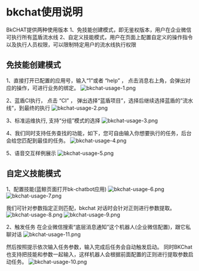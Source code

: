 # **bkchat使用说明**

BkCHAT提供两种使用版本
1、免技能创建模式，即无鉴权版本，用户在企业微信可执行所有蓝盾流水线
2、自定义技能模式，用户在页面上配置自定义的操作指令以及执行人员权限，可以限制特定用户的流水线执行权限

## **免技能创建模式**
1、直接打开已配置的应用号，输入“1”或者 “help” ， 点击消息右上角，会弹出对应的操作，可进行业务的绑定。
![bkchat-usage-1.png](../../.gitbook/assets/bkchat-usage-1.png)


2、蓝盾CI执行， 点击 “CI” ， 弹出选择“蓝盾项目”，选择后继续选择蓝盾的”流水线“，到最终的执行
![bkchat-usage-2.png](../../.gitbook/assets/bkchat-usage-2.png)

3、标准运维执行, 支持“分组”模式的选择
![bkchat-usage-3.png](../../.gitbook/assets/bkchat-usage-3.png)

4、我们同时支持任务查找的功能，如下，您可自由输入你想要执行的任务，后台会给您匹配到最佳的任务。
![bkchat-usage-4.png](../../.gitbook/assets/bkchat-usage-4.png)

5、语音交互样例展示
![bkchat-usage-5.png](../../.gitbook/assets/bkchat-usage-5.png)


## **自定义技能模式**
1、配置技能(蓝鲸页面打开bk-chatbot应用)
![bkchat-usage-6.png](../../.gitbook/assets/bkchat-usage-6.png)
![bkchat-usage-7.png](../../.gitbook/assets/bkchat-usage-7.png)

我们可针对参数指定正则匹配，bkchat 对话时会针对正则进行参数提取。
![bkchat-usage-8.png](../../.gitbook/assets/bkchat-usage-8.png)
![bkchat-usage-9.png](../../.gitbook/assets/bkchat-usage-9.png)

2、触发任务
在企业微信搜索“底层消息通知”这个机器人(企业微信配置)，跟它私聊对话
![bkchat-usage-11.png](../../.gitbook/assets/bkchat-usage-11.png)

然后按照提示依次输入任务参数，输入完成后任务会自动触发启动。 同时BKChat也支持把技能和参数一起输入，这样机器人会根据前面配置的正则进行提取参数启动任务。
![bkchat-usage-10.png](../../.gitbook/assets/bkchat-usage-10.png)